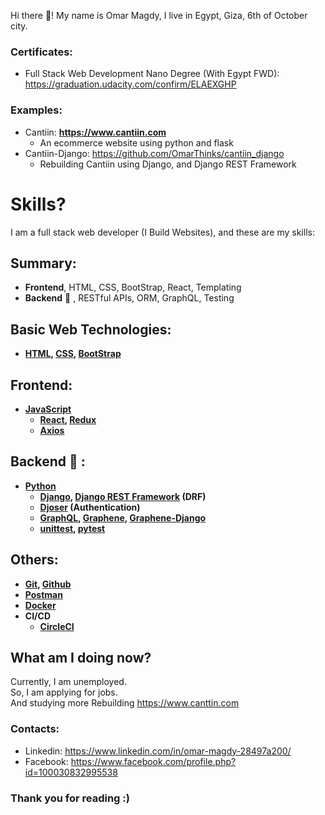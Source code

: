 
Hi there 👋! My name is Omar Magdy, I live in Egypt, 
Giza, 6th of October city. 



### Certificates:

- Full Stack Web Development Nano Degree (With Egypt FWD):   
https://graduation.udacity.com/confirm/ELAEXGHP

### Examples:
- Cantiin: **https://www.cantiin.com**
	- An ecommerce website using python and flask
- Cantiin-Django: https://github.com/OmarThinks/cantiin_django 
	- Rebuilding Cantiin using Django, and Django REST Framework








# Skills?
I am a full stack web developer (I Build Websites), and these are my skills:




## Summary:

- **Frontend**, HTML, CSS, BootStrap, React, Templating
- **Backend** :muscle: , RESTful APIs, ORM, GraphQL, Testing

<b>


## Basic Web Technologies:
- [HTML](https://www.w3schools.com/html/),
	[CSS](https://www.w3schools.com/css/default.asp),
	[BootStrap](https://getbootstrap.com/)






## Frontend:
- [JavaScript](https://www.w3schools.com/js/)
	- [React](https://reactjs.org/), [Redux](https://redux.js.org/)
	- [Axios](https://axios-http.com/)





## Backend :muscle: :

- [Python](https://www.w3schools.com/python/)
	- [Django](https://docs.djangoproject.com), 
		[Django REST Framework](https://www.django-rest-framework.org/) (DRF)
	- [Djoser](https://djoser.readthedocs.io) (Authentication)
	- [GraphQL](https://graphql.org/), 
		[Graphene](https://graphene-python.org/), 
		[Graphene-Django](https://docs.graphene-python.org/projects/django)
	- [unittest](https://docs.python.org/3/library/unittest.html), 
		[pytest](https://pypi.org/project/pytest/)





## Others:
- [Git](https://git-scm.com/), [Github](https://github.com/)
- [Postman](https://www.postman.com/)
- [Docker](https://www.docker.com/)
- CI/CD
	- [CircleCI](https://circleci.com/)







</b>







## What am I doing now?
Currently, I am unemployed.  
So, I am applying for jobs.  
And studying more Rebuilding https://www.canttin.com 








### Contacts:
- Linkedin: https://www.linkedin.com/in/omar-magdy-28497a200/
- Facebook: https://www.facebook.com/profile.php?id=100030832995538


### Thank you for reading :)

<!--
**OmarThinks/OmarThinks** is a ✨ _special_ ✨ repository because its `README.md` (this file) appears on your GitHub profile.

Here are some ideas to get you started:

- 🔭 I’m currently working on ...
- 🌱 I’m currently learning ...
- 👯 I’m looking to collaborate on ...
- 🤔 I’m looking for help with ...
- 💬 Ask me about ...
- 📫 How to reach me: ...
- ⚡ Fun fact: ...
-->
